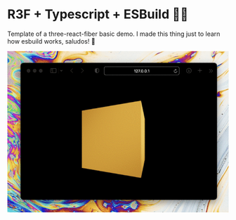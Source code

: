 # R3F + Typescript + ESBuild 🧑‍💻

Template of a three-react-fiber basic demo. I made this thing just to learn how esbuild works, saludos! 👏

![Template view](screen.gif)

